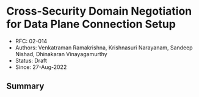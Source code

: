 <!--
 Copyright IBM Corp. All Rights Reserved.

 SPDX-License-Identifier: CC-BY-4.0
 -->
# Cross-Security Domain Negotiation for Data Plane Connection Setup

- RFC: 02-014
- Authors: Venkatraman Ramakrishna, Krishnasuri Narayanam, Sandeep Nishad, Dhinakaran Vinayagamurthy
- Status: Draft
- Since: 27-Aug-2022


## Summary

